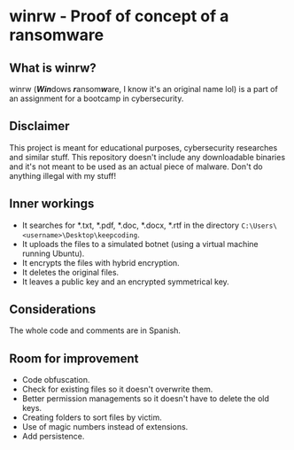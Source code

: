 # winrw - Proof of concept of a ransomware

## What is winrw?
winrw (***Win***dows ***r***ansom***w***are, I know it's an original name lol) is a part of an assignment for a bootcamp in cybersecurity.

## Disclaimer
This project is meant for educational purposes, cybersecurity researches and similar stuff. This repository doesn't include any downloadable binaries and it's not meant to be used as an actual piece of malware. Don't do anything illegal with my stuff!

## Inner workings
* It searches for *.txt, *.pdf, *.doc, *.docx, *.rtf in the directory `C:\Users\<username>\Desktop\keepcoding`.
* It uploads the files to a simulated botnet (using a virtual machine running Ubuntu).
* It encrypts the files with hybrid encryption.
* It deletes the original files.
* It leaves a public key and an encrypted symmetrical key.

## Considerations
The whole code and comments are in Spanish.

## Room for improvement
* Code obfuscation.
* Check for existing files so it doesn't overwrite them.
* Better permission managements so it doesn't have to delete the old keys.
* Creating folders to sort files by victim.
* Use of magic numbers instead of extensions.
* Add persistence.
